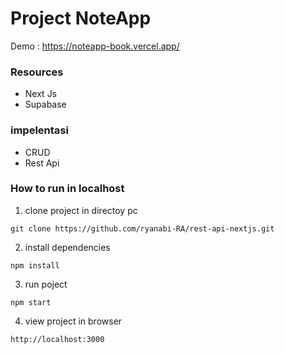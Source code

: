 # Project NoteApp

Demo : https://noteapp-book.vercel.app/

### Resources
-  Next Js
-  Supabase

### impelentasi
- CRUD
- Rest Api

### How to run in localhost

1. clone project in directoy pc
```
git clone https://github.com/ryanabi-RA/rest-api-nextjs.git
```
2. install dependencies
```
npm install
```
3. run poject
```
npm start
```
4. view project in browser
```
http://localhost:3000
```
